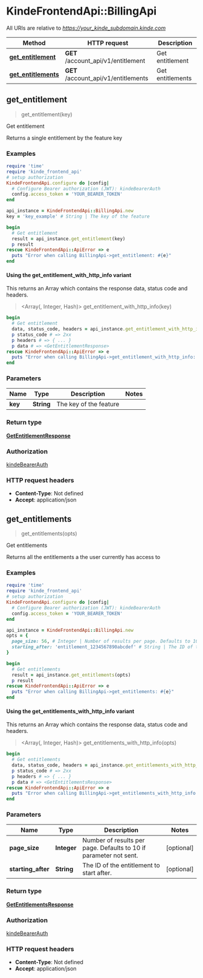 # KindeFrontendApi::BillingApi

All URIs are relative to *https://your_kinde_subdomain.kinde.com*

| Method | HTTP request | Description |
| ------ | ------------ | ----------- |
| [**get_entitlement**](BillingApi.md#get_entitlement) | **GET** /account_api/v1/entitlement | Get entitlement |
| [**get_entitlements**](BillingApi.md#get_entitlements) | **GET** /account_api/v1/entitlements | Get entitlements |


## get_entitlement

> <GetEntitlementResponse> get_entitlement(key)

Get entitlement

Returns a single entitlement by the feature key 

### Examples

```ruby
require 'time'
require 'kinde_frontend_api'
# setup authorization
KindeFrontendApi.configure do |config|
  # Configure Bearer authorization (JWT): kindeBearerAuth
  config.access_token = 'YOUR_BEARER_TOKEN'
end

api_instance = KindeFrontendApi::BillingApi.new
key = 'key_example' # String | The key of the feature

begin
  # Get entitlement
  result = api_instance.get_entitlement(key)
  p result
rescue KindeFrontendApi::ApiError => e
  puts "Error when calling BillingApi->get_entitlement: #{e}"
end
```

#### Using the get_entitlement_with_http_info variant

This returns an Array which contains the response data, status code and headers.

> <Array(<GetEntitlementResponse>, Integer, Hash)> get_entitlement_with_http_info(key)

```ruby
begin
  # Get entitlement
  data, status_code, headers = api_instance.get_entitlement_with_http_info(key)
  p status_code # => 2xx
  p headers # => { ... }
  p data # => <GetEntitlementResponse>
rescue KindeFrontendApi::ApiError => e
  puts "Error when calling BillingApi->get_entitlement_with_http_info: #{e}"
end
```

### Parameters

| Name | Type | Description | Notes |
| ---- | ---- | ----------- | ----- |
| **key** | **String** | The key of the feature |  |

### Return type

[**GetEntitlementResponse**](GetEntitlementResponse.md)

### Authorization

[kindeBearerAuth](../README.md#kindeBearerAuth)

### HTTP request headers

- **Content-Type**: Not defined
- **Accept**: application/json


## get_entitlements

> <GetEntitlementsResponse> get_entitlements(opts)

Get entitlements

Returns all the entitlements a the user currently has access to 

### Examples

```ruby
require 'time'
require 'kinde_frontend_api'
# setup authorization
KindeFrontendApi.configure do |config|
  # Configure Bearer authorization (JWT): kindeBearerAuth
  config.access_token = 'YOUR_BEARER_TOKEN'
end

api_instance = KindeFrontendApi::BillingApi.new
opts = {
  page_size: 56, # Integer | Number of results per page. Defaults to 10 if parameter not sent.
  starting_after: 'entitlement_1234567890abcdef' # String | The ID of the entitlement to start after.
}

begin
  # Get entitlements
  result = api_instance.get_entitlements(opts)
  p result
rescue KindeFrontendApi::ApiError => e
  puts "Error when calling BillingApi->get_entitlements: #{e}"
end
```

#### Using the get_entitlements_with_http_info variant

This returns an Array which contains the response data, status code and headers.

> <Array(<GetEntitlementsResponse>, Integer, Hash)> get_entitlements_with_http_info(opts)

```ruby
begin
  # Get entitlements
  data, status_code, headers = api_instance.get_entitlements_with_http_info(opts)
  p status_code # => 2xx
  p headers # => { ... }
  p data # => <GetEntitlementsResponse>
rescue KindeFrontendApi::ApiError => e
  puts "Error when calling BillingApi->get_entitlements_with_http_info: #{e}"
end
```

### Parameters

| Name | Type | Description | Notes |
| ---- | ---- | ----------- | ----- |
| **page_size** | **Integer** | Number of results per page. Defaults to 10 if parameter not sent. | [optional] |
| **starting_after** | **String** | The ID of the entitlement to start after. | [optional] |

### Return type

[**GetEntitlementsResponse**](GetEntitlementsResponse.md)

### Authorization

[kindeBearerAuth](../README.md#kindeBearerAuth)

### HTTP request headers

- **Content-Type**: Not defined
- **Accept**: application/json

